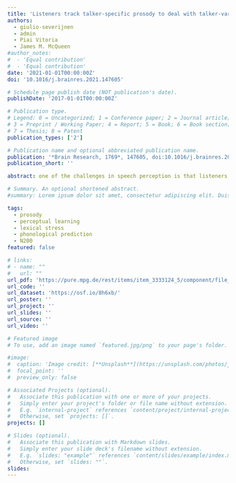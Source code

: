 ```yaml
---
title: 'Listeners track talker-specific prosody to deal with talker-variability'
authors:
  - giulio-severijnen
  - admin
  - Piai Vitoria
  - James M. McQueen
#author_notes:
#  - 'Equal contribution'
#  - 'Equal contribution'
date: '2021-01-01T00:00:00Z'
doi: '10.1016/j.brainres.2021.147605'

# Schedule page publish date (NOT publication's date).
publishDate: '2017-01-01T00:00:00Z'

# Publication type.
# Legend: 0 = Uncategorized; 1 = Conference paper; 2 = Journal article;
# 3 = Preprint / Working Paper; 4 = Report; 5 = Book; 6 = Book section;
# 7 = Thesis; 8 = Patent
publication_types: ['2']

# Publication name and optional abbreviated publication name.
publication: '*Brain Research, 1769*, 147605, doi:10.1016/j.brainres.2021.147605'
publication_short: ''

abstract: one of the challenges in speech perception is that listeners must deal with considerable segmental and suprasegmental variability in the acoustic signal due to differences between talkers. Most previous studies have focused on how listeners deal with segmental variability. In this EEG experiment, we investigated whether listeners track talker-specific usage of suprasegmental cues to lexical stress to recognize spoken words correctly. In a three-day training phase, Dutch participants learned to map non-word minimal stress pairs onto different object referents (e.g., USklot meant “lamp”; usKLOT meant “train”). These non-words were produced by two male talkers. Critically, each talker used only one suprasegmental cue to signal stress (e.g., Talker A used only F0 and Talker B only intensity). We expected participants to learn which talker used which cue to signal stress. In the test phase, participants indicated whether spoken sentences including these non-words were correct (“The word for lamp is…”). We found that participants were slower to indicate that a stimulus was correct if the non-word was produced with the unexpected cue (e.g., Talker A using intensity). That is, if in training Talker A used F0 to signal stress, participants experienced a mismatch between predicted and perceived phonological word-forms if, at test, Talker A unexpectedly used intensity to cue stress. In contrast, the N200 amplitude, an event-related potential related to phonological prediction, was not modulated by the cue mismatch. Theoretical implications of these contrasting results are discussed. The behavioral findings illustrate talker-specific prediction of prosodic cues, picked up through perceptual learning during training. 

# Summary. An optional shortened abstract.
#summary: Lorem ipsum dolor sit amet, consectetur adipiscing elit. Duis posuere tellus ac convallis placerat. Proin tincidunt magna sed ex sollicitudin condimentum.

tags:
  - prosody 
  - perceptual learning 
  - lexical stress 
  - phonological prediction 
  - N200
featured: false

# links:
# - name: ""
#   url: ""
url_pdf: 'https://pure.mpg.de/rest/items/item_3333124_5/component/file_3336766/content'
url_code: ''
url_dataset: 'https://osf.io/8h6xb/'
url_poster: ''
url_project: ''
url_slides: ''
url_source: ''
url_video: ''

# Featured image
# To use, add an image named `featured.jpg/png` to your page's folder.

#image:
#  caption: 'Image credit: [**Unsplash**](https://unsplash.com/photos/jdD8gXaTZsc)'
#  focal_point: ''
#  preview_only: false

# Associated Projects (optional).
#   Associate this publication with one or more of your projects.
#   Simply enter your project's folder or file name without extension.
#   E.g. `internal-project` references `content/project/internal-project/index.md`.
#   Otherwise, set `projects: []`.
projects: []

# Slides (optional).
#   Associate this publication with Markdown slides.
#   Simply enter your slide deck's filename without extension.
#   E.g. `slides: "example"` references `content/slides/example/index.md`.
#   Otherwise, set `slides: ""`.
slides:
---
```


<!-- THIS MARKDOWN BIT IS CURRENTLY COMMENTED OUT









{{% callout note %}}
Click the _Cite_ button above to demo the feature to enable visitors to import publication metadata into their reference management software.
{{% /callout %}}

Supplementary notes can be added here, including [code and math](https://wowchemy.com/docs/content/writing-markdown-latex/).
-->

